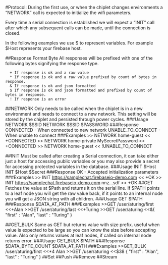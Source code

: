 #Protocol:
During the first use, or when the chiplet changes environments a “NETWORK” call is expected to initialize the wifi parameters.

Every time a serial connection is established we will expect a “INIT” call after which any subsequent calls can be made, until the connection is closed. 

In the following examples we use $ to represent variables. For example $Host represents your firebase host.

##Response Format Byte
All responses will be prefixed with one of the following bytes signifying the response type.
```
  + If response is ok and a raw value
  * If response is ok and a raw value prefixed by count of bytes in response. 
  & If response is ok and json formatted
  $ If response is ok and json formatted and prefixed by count of bytes in response.
  ! If response is an error
```
##NETWORK
Only needs to be called when the chiplet is in a new environment and needs to connect to a new network. This setting will be stored by the chiplet and persisted through power cycles.
###Usage
	NETWORK $SSID
	NETWORK $SSID $PASSWORD
###Response
	CONNECTED - When connected to new network
	UNABLE_TO_CONNECT - When unable to connect
###Examples
	>> NETWORK home-guest
	<< +CONNECTED
	>> NETWORK home-private MySecretPassword
	<< +CONNECTED
	>> NETWORK home-guest
	<< !UNABLE_TO_CONNECT

##INIT
Must be called after creating a Serial connection, it can take either just a host for accessing public variables or you may also provide a secret for accessing protected variables in the database.
###Usage
	INIT $Host
	INIT $Host $Secret
###Response
	OK - Accepted initialization parameters
###Examples
	>> INIT https://samplechat.firebaseio-demo.com
	<< +OK
	>> INIT https://samplechat.firebaseio-demo.com nnz...sdf
	<< +OK
##GET
Fetches the value at $Path and returns it on the serial line. If $PATH points to a leaf node you will get the raw value back, if it points to an internal node you will get a JSON string with all children.
###Usage
	GET $PATH
###Response
	$DATA_AT_PATH
###Examples
	>>GET /user/aturing/first
	<<+Alan
	>>GET /user/aturing/last
	<<+Turing
	>>GET /user/aturing
	<<&{ "first" : "Alan", "last" : "Turing" }
	
##GET_BULK
Same as GET but returns value with size prefix. useful when value is expected to be large so you can know the size before accepting value.
Also only returns values at leaf nodes, if called on internal node returns error.
###Usage
	GET_BULK $PATH
###Response
	$DATA_BYTE_COUNT $DATA_AT_PATH
###Examples
	>>GET_BULK /user/aturing/first
	<<*4 Alan
	>>GET /user/aturing
	<<$38 { "first" : "Alan", "last" : "Turing" }
##Set
##Push
##Remove
##Stream
